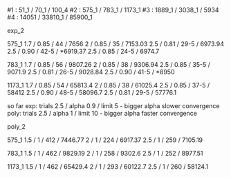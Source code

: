 #1 : 51_1 / 70_1 / 100_4
#2 : 575_1 / 783_1 / 1173_1
#3 : 1889_1 / 3038_1 / 5934
#4 : 14051 / 33810_1 / 85900_1


exp_2

575_1
1.7 / 0.85 / 44   / 7656
2   / 0.85 / 35   / 7153.03
2.5 / 0.81 / 29-5 / 6973.94
2.5 / 0.90 / 42-5 / *6919.37
2.5 / 0.85 / 24-5 / 6974.7

783_1
1.7 / 0.85 / 56   / 9807.26
2   / 0.85 / 38   / 9306.94
2.5 / 0.85 / 35-5 / 9071.9
2.5 / 0.81 / 26-5 / 9028.84
2.5 / 0.90 / 41-5 / *8950

1173_1
1.7 / 0.85 / 54   / 65813.4
2   / 0.85 / 38   / 61025.4
2.5 / 0.85 / 37-5 / 58412
2.5 / 0.90 / 48-5 / 58096.7
2.5 / 0.81 / 29-5 / 57776.1

so far
exp: trials 2.5 / alpha 0.9 / limit 5 - bigger alpha slower convergence
poly: trials 2.5 / alpha 1 / limit 10 - bigger alpha faster convergence

poly_2

575_1
1.5 / 1 / 412 / 7446.77
2   / 1 / 224 / 6917.37
2.5 / 1 / 259 / 7105.19

783_1
1.5 / 1 / 462 / 9829.19
2   / 1 / 258 / 9302.6
2.5 / 1 / 252 / 8977.51

1173_1
1.5 / 1 / 462 / 65429.4
2   / 1 / 293 / 60122.7
2.5 / 1 / 260 / 58124.1





